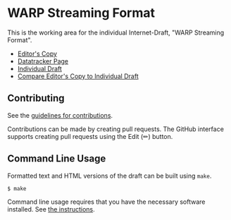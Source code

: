 # WARP Streaming Format

This is the working area for the individual Internet-Draft, "WARP Streaming Format".

* [Editor's Copy](https://moq-wg.github.io/warp-streaming-format)
* [Datatracker Page](https://datatracker.ietf.org/doc/draft-law-moq-warpstreamingformat)
* [Individual Draft](https://datatracker.ietf.org/doc/html/draft-law-moq-warpstreamingformat)
* [Compare Editor's Copy to Individual Draft](https://moq-wg.github.io/warp-streaming-format/#go.draft-law-moq-warpstreamingformat.diff)


## Contributing

See the
[guidelines for contributions](https://github.com/wilaw/MoQ/blob/main/CONTRIBUTING.md).

Contributions can be made by creating pull requests.
The GitHub interface supports creating pull requests using the Edit (✏) button.


## Command Line Usage

Formatted text and HTML versions of the draft can be built using `make`.

```sh
$ make
```

Command line usage requires that you have the necessary software installed.  See
[the instructions](https://github.com/martinthomson/i-d-template/blob/main/doc/SETUP.md).

